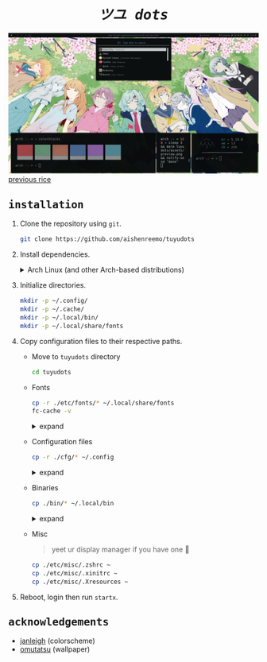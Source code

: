 <div align="center">
    <h1><i><samp>ツユ dots</samp></i></h1>
</div>

![](assets/preview.png)
[previous rice](https://github.com/aishenreemo/tuyudots/tree/aca10b83db5cbdf545f2f0e738a347d2a0358489)

## <samp>installation</samp>
1. Clone the repository using `git`.
    ```sh
    git clone https://github.com/aishenreemo/tuyudots
    ```

2. Install dependencies.

    <details>
    <summary>Arch Linux (and other Arch-based distributions)</summary>

    - install an AUR helper `paru`. 
        ```sh
        git clone https://aur.archlinux.org/paru-bin.git
        cd paru-bin && makepkg -si && cd ..
        ```

    - install dependencies (just install what you need lol). 
        ```sh
        paru -S --needed \
            xorg-xinit xorg-server xorg-xsetroot \
            i3-gaps picom xdg-utils xorg-xrdb hsetroot \
            alacritty zsh neovim rofi polybar xcb-util-xrm \
            dunst libnotify tesseract-data-eng gpick maim light
        ```

    - install `oh-my-zsh` framework if you're using zsh. 
        ```sh
        sh -c "$(curl -fsSL https://raw.github.com/ohmyzsh/ohmyzsh/master/tools/install.sh)"
        ```
    </details>

3. Initialize directories.
    ```sh
    mkdir -p ~/.config/
    mkdir -p ~/.cache/
    mkdir -p ~/.local/bin/
    mkdir -p ~/.local/share/fonts
    ```

4. Copy configuration files to their respective paths.

    - Move to `tuyudots` directory
        ```sh
        cd tuyudots
        ```

    - Fonts
        ```sh
        cp -r ./etc/fonts/* ~/.local/share/fonts
        fc-cache -v
        ```

        <details>
        <summary>expand</summary>

        ```sh
        cp "./etc/fonts/MaterialIcons-Regular.ttf"      ~/.local/share/fonts
        cp "./etc/fonts/Iosevka Nerd Font Complete.ttf" ~/.local/share/fonts
        cp -r "./etc/fonts/Hack"                        ~/.local/share/fonts
        fc-cache -v
        ```
        </details>

    - Configuration files
        ```sh
        cp -r ./cfg/* ~/.config
        ```

        <details>
        <summary>expand</summary>

        ```sh
        cp ./cfg/picom.conf   ~/.config
        cp -r ./cfg/alacritty ~/.config
        cp -r ./cfg/dunst     ~/.config
        cp -r ./cfg/i3        ~/.config # requires xresources
        cp -r ./cfg/nvim      ~/.config # requires xresources
        cp -r ./cfg/polybar   ~/.config # requires xresources
        cp -r ./cfg/rofi      ~/.config
        ```
        </details>

    - Binaries
        ```sh
        cp ./bin/* ~/.local/bin
        ```

        <details>
        <summary>expand</summary>

        ```sh
        cp ./bin/clrs        ~/.local/bin
        cp ./bin/colorblocks ~/.local/bin
        cp ./bin/imgtotxt    ~/.local/bin
        cp ./bin/sus         ~/.local/bin
        cp ./bin/tuyufetch   ~/.local/bin
        ```
        </details>

    - Misc
        > yeet ur display manager if you have one :knife:

        ```sh
        cp ./etc/misc/.zshrc ~
        cp ./etc/misc/.xinitrc ~
        cp ./etc/misc/.Xresources ~
        ```

5. Reboot, login then run `startx`.

## <samp>acknowledgements</samp>

- [janleigh](https://github.com/janleigh) (colorscheme)
- [omutatsu](https://twitter.com/omrice4869) (wallpaper)
